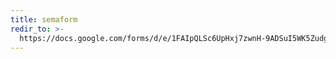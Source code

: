 ```yaml
---
title: semaform
redir_to: >-
  https://docs.google.com/forms/d/e/1FAIpQLSc6UpHxj7zwnH-9ADSuI5WK5ZudgTHZEtoTDgAeGe9V_JZLFg/viewform?usp=sf_link
---
```


